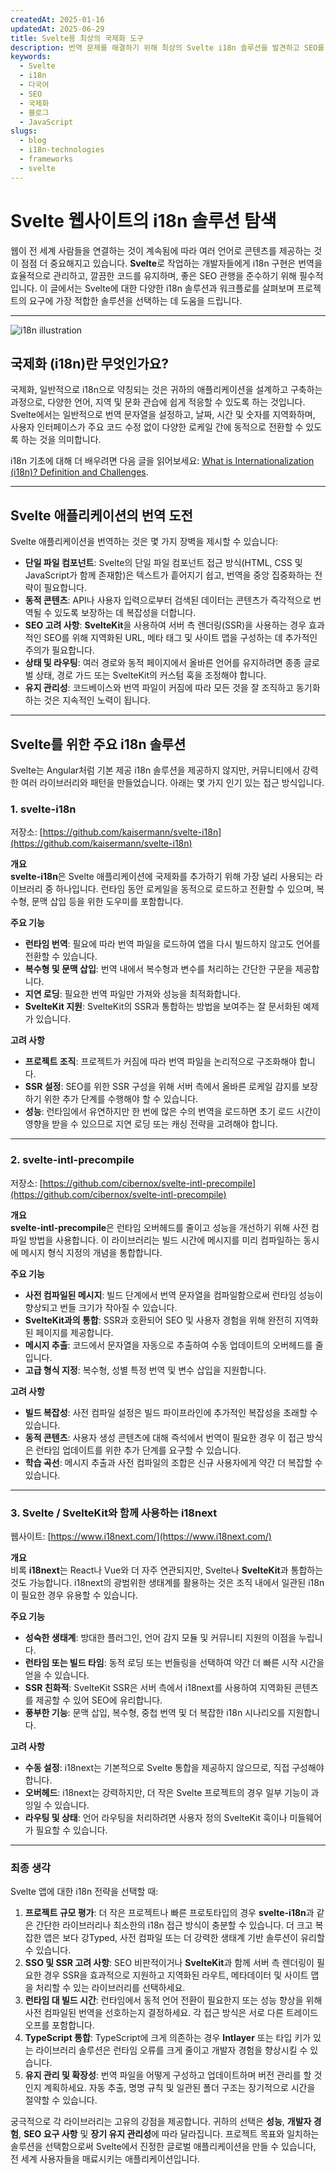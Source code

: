 ```yaml
---
createdAt: 2025-01-16
updatedAt: 2025-06-29
title: Svelte용 최상의 국제화 도구
description: 번역 문제를 해결하기 위해 최상의 Svelte i18n 솔루션을 발견하고 SEO를 향상시키고 전세계 웹 경험을 제공합니다.
keywords:
  - Svelte
  - i18n
  - 다국어
  - SEO
  - 국제화
  - 블로그
  - JavaScript
slugs:
  - blog
  - i18n-technologies
  - frameworks
  - svelte
---
```


# Svelte 웹사이트의 i18n 솔루션 탐색

웹이 전 세계 사람들을 연결하는 것이 계속됨에 따라 여러 언어로 콘텐츠를 제공하는 것이 점점 더 중요해지고 있습니다. **Svelte**로 작업하는 개발자들에게 i18n 구현은 번역을 효율적으로 관리하고, 깔끔한 코드를 유지하며, 좋은 SEO 관행을 준수하기 위해 필수적입니다. 이 글에서는 Svelte에 대한 다양한 i18n 솔루션과 워크플로를 살펴보며 프로젝트의 요구에 가장 적합한 솔루션을 선택하는 데 도움을 드립니다.

---

![i18n illustration](https://github.com/aymericzip/intlayer/blob/main/docs/docs/ko/assets/i18n.webp)

## 국제화 (i18n)란 무엇인가요?

국제화, 일반적으로 i18n으로 약칭되는 것은 귀하의 애플리케이션을 설계하고 구축하는 과정으로, 다양한 언어, 지역 및 문화 관습에 쉽게 적응할 수 있도록 하는 것입니다. Svelte에서는 일반적으로 번역 문자열을 설정하고, 날짜, 시간 및 숫자를 지역화하며, 사용자 인터페이스가 주요 코드 수정 없이 다양한 로케일 간에 동적으로 전환할 수 있도록 하는 것을 의미합니다.

i18n 기초에 대해 더 배우려면 다음 글을 읽어보세요: [What is Internationalization (i18n)? Definition and Challenges](https://github.com/aymericzip/intlayer/blob/main/docs/docs/ko/what_is_internationalization.md).

---

## Svelte 애플리케이션의 번역 도전

Svelte 애플리케이션을 번역하는 것은 몇 가지 장벽을 제시할 수 있습니다:

- **단일 파일 컴포넌트**: Svelte의 단일 파일 컴포넌트 접근 방식(HTML, CSS 및 JavaScript가 함께 존재함)은 텍스트가 흩어지기 쉽고, 번역을 중앙 집중화하는 전략이 필요합니다.
- **동적 콘텐츠**: API나 사용자 입력으로부터 검색된 데이터는 콘텐츠가 즉각적으로 번역될 수 있도록 보장하는 데 복잡성을 더합니다.
- **SEO 고려 사항**: **SvelteKit**을 사용하여 서버 측 렌더링(SSR)을 사용하는 경우 효과적인 SEO를 위해 지역화된 URL, 메타 태그 및 사이트 맵을 구성하는 데 추가적인 주의가 필요합니다.
- **상태 및 라우팅**: 여러 경로와 동적 페이지에서 올바른 언어를 유지하려면 종종 글로벌 상태, 경로 가드 또는 SvelteKit의 커스텀 훅을 조정해야 합니다.
- **유지 관리성**: 코드베이스와 번역 파일이 커짐에 따라 모든 것을 잘 조직하고 동기화하는 것은 지속적인 노력이 됩니다.

---

## Svelte를 위한 주요 i18n 솔루션

Svelte는 Angular처럼 기본 제공 i18n 솔루션을 제공하지 않지만, 커뮤니티에서 강력한 여러 라이브러리와 패턴을 만들었습니다. 아래는 몇 가지 인기 있는 접근 방식입니다.

### 1. svelte-i18n

저장소: [https://github.com/kaisermann/svelte-i18n](https://github.com/kaisermann/svelte-i18n)

**개요**  
**svelte-i18n**은 Svelte 애플리케이션에 국제화를 추가하기 위해 가장 널리 사용되는 라이브러리 중 하나입니다. 런타임 동안 로케일을 동적으로 로드하고 전환할 수 있으며, 복수형, 문맥 삽입 등을 위한 도우미를 포함합니다.

**주요 기능**

- **런타임 번역**: 필요에 따라 번역 파일을 로드하여 앱을 다시 빌드하지 않고도 언어를 전환할 수 있습니다.
- **복수형 및 문맥 삽입**: 번역 내에서 복수형과 변수를 처리하는 간단한 구문을 제공합니다.
- **지연 로딩**: 필요한 번역 파일만 가져와 성능을 최적화합니다.
- **SvelteKit 지원**: SvelteKit의 SSR과 통합하는 방법을 보여주는 잘 문서화된 예제가 있습니다.

**고려 사항**

- **프로젝트 조직**: 프로젝트가 커짐에 따라 번역 파일을 논리적으로 구조화해야 합니다.
- **SSR 설정**: SEO를 위한 SSR 구성을 위해 서버 측에서 올바른 로케일 감지를 보장하기 위한 추가 단계를 수행해야 할 수 있습니다.
- **성능**: 런타임에서 유연하지만 한 번에 많은 수의 번역을 로드하면 초기 로드 시간이 영향을 받을 수 있으므로 지연 로딩 또는 캐싱 전략을 고려해야 합니다.

---

### 2. svelte-intl-precompile

저장소: [https://github.com/cibernox/svelte-intl-precompile](https://github.com/cibernox/svelte-intl-precompile)

**개요**  
**svelte-intl-precompile**은 런타임 오버헤드를 줄이고 성능을 개선하기 위해 사전 컴파일 방법을 사용합니다. 이 라이브러리는 빌드 시간에 메시지를 미리 컴파일하는 동시에 메시지 형식 지정의 개념을 통합합니다.

**주요 기능**

- **사전 컴파일된 메시지**: 빌드 단계에서 번역 문자열을 컴파일함으로써 런타임 성능이 향상되고 번들 크기가 작아질 수 있습니다.
- **SvelteKit과의 통합**: SSR과 호환되어 SEO 및 사용자 경험을 위해 완전히 지역화된 페이지를 제공합니다.
- **메시지 추출**: 코드에서 문자열을 자동으로 추출하여 수동 업데이트의 오버헤드를 줄입니다.
- **고급 형식 지정**: 복수형, 성별 특정 번역 및 변수 삽입을 지원합니다.

**고려 사항**

- **빌드 복잡성**: 사전 컴파일 설정은 빌드 파이프라인에 추가적인 복잡성을 초래할 수 있습니다.
- **동적 콘텐츠**: 사용자 생성 콘텐츠에 대해 즉석에서 번역이 필요한 경우 이 접근 방식은 런타임 업데이트를 위한 추가 단계를 요구할 수 있습니다.
- **학습 곡선**: 메시지 추출과 사전 컴파일의 조합은 신규 사용자에게 약간 더 복잡할 수 있습니다.

---

### 3. Svelte / SvelteKit와 함께 사용하는 i18next

웹사이트: [https://www.i18next.com/](https://www.i18next.com/)

**개요**  
비록 **i18next**는 React나 Vue와 더 자주 연관되지만, Svelte나 **SvelteKit**과 통합하는 것도 가능합니다. i18next의 광범위한 생태계를 활용하는 것은 조직 내에서 일관된 i18n이 필요한 경우 유용할 수 있습니다.

**주요 기능**

- **성숙한 생태계**: 방대한 플러그인, 언어 감지 모듈 및 커뮤니티 지원의 이점을 누립니다.
- **런타임 또는 빌드 타임**: 동적 로딩 또는 번들링을 선택하여 약간 더 빠른 시작 시간을 얻을 수 있습니다.
- **SSR 친화적**: SvelteKit SSR은 서버 측에서 i18next를 사용하여 지역화된 콘텐츠를 제공할 수 있어 SEO에 유리합니다.
- **풍부한 기능**: 문맥 삽입, 복수형, 중첩 번역 및 더 복잡한 i18n 시나리오를 지원합니다.

**고려 사항**

- **수동 설정**: i18next는 기본적으로 Svelte 통합을 제공하지 않으므로, 직접 구성해야 합니다.
- **오버헤드**: i18next는 강력하지만, 더 작은 Svelte 프로젝트의 경우 일부 기능이 과잉일 수 있습니다.
- **라우팅 및 상태**: 언어 라우팅을 처리하려면 사용자 정의 SvelteKit 훅이나 미들웨어가 필요할 수 있습니다.

---

### 최종 생각

Svelte 앱에 대한 i18n 전략을 선택할 때:

1. **프로젝트 규모 평가**: 더 작은 프로젝트나 빠른 프로토타입의 경우 **svelte-i18n**과 같은 간단한 라이브러리나 최소한의 i18n 접근 방식이 충분할 수 있습니다. 더 크고 복잡한 앱은 보다 강Typed, 사전 컴파일 또는 더 강력한 생태계 기반 솔루션이 유리할 수 있습니다.
2. **SSO 및 SSR 고려 사항**: SEO 비판적이거나 **SvelteKit**과 함께 서버 측 렌더링이 필요한 경우 SSR을 효과적으로 지원하고 지역화된 라우트, 메타데이터 및 사이트 맵을 처리할 수 있는 라이브러리를 선택하세요.
3. **런타임 대 빌드 시간**: 런타임에서 동적 언어 전환이 필요한지 또는 성능 향상을 위해 사전 컴파일된 번역을 선호하는지 결정하세요. 각 접근 방식은 서로 다른 트레이드오프를 포함합니다.
4. **TypeScript 통합**: TypeScript에 크게 의존하는 경우 **Intlayer** 또는 타입 키가 있는 라이브러리 솔루션은 런타임 오류를 크게 줄이고 개발자 경험을 향상시킬 수 있습니다.
5. **유지 관리 및 확장성**: 번역 파일을 어떻게 구성하고 업데이트하며 버전 관리를 할 것인지 계획하세요. 자동 추출, 명명 규칙 및 일관된 폴더 구조는 장기적으로 시간을 절약할 수 있습니다.

궁극적으로 각 라이브러리는 고유의 강점을 제공합니다. 귀하의 선택은 **성능**, **개발자 경험**, **SEO 요구 사항** 및 **장기 유지 관리성**에 따라 달라집니다. 프로젝트 목표와 일치하는 솔루션을 선택함으로써 Svelte에서 진정한 글로벌 애플리케이션을 만들 수 있습니다, 전 세계 사용자들을 매료시키는 애플리케이션입니다.
